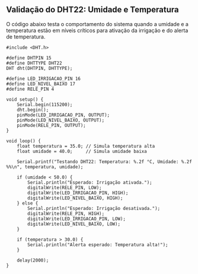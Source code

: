 ## Validação do DHT22: Umidade e Temperatura
O código abaixo testa o comportamento do sistema quando a umidade e a temperatura estão em níveis críticos para ativação da irrigação e do alerta de temperatura.
```
#include <DHT.h>

#define DHTPIN 15
#define DHTTYPE DHT22
DHT dht(DHTPIN, DHTTYPE);

#define LED_IRRIGACAO_PIN 16
#define LED_NIVEL_BAIXO 17
#define RELE_PIN 4

void setup() {
    Serial.begin(115200);
    dht.begin();
    pinMode(LED_IRRIGACAO_PIN, OUTPUT);
    pinMode(LED_NIVEL_BAIXO, OUTPUT);
    pinMode(RELE_PIN, OUTPUT);
}

void loop() {
    float temperatura = 35.0; // Simula temperatura alta
    float umidade = 40.0;     // Simula umidade baixa

    Serial.printf("Testando DHT22: Temperatura: %.2f °C, Umidade: %.2f %%\n", temperatura, umidade);

    if (umidade < 50.0) {
        Serial.println("Esperado: Irrigação ativada.");
        digitalWrite(RELE_PIN, LOW);
        digitalWrite(LED_IRRIGACAO_PIN, HIGH);
        digitalWrite(LED_NIVEL_BAIXO, HIGH);
    } else {
        Serial.println("Esperado: Irrigação desativada.");
        digitalWrite(RELE_PIN, HIGH);
        digitalWrite(LED_IRRIGACAO_PIN, LOW);
        digitalWrite(LED_NIVEL_BAIXO, LOW);
    }

    if (temperatura > 30.0) {
        Serial.println("Alerta esperado: Temperatura alta!");
    }

    delay(2000);
}
